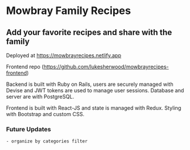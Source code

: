 # Mowbray Family Recipes

## Add your favorite recipes and share with the family

Deployed at https://mowbrayrecipes.netlify.app

Frontend repo (https://github.com/lukesherwood/mowbrayrecipes-frontend)


Backend is built with Ruby on Rails, users are securely managed with Devise and JWT tokens are used to manage user sessions. Database and server are with PostgreSQL.

Frontend is built with React-JS and state is managed with Redux. Styling with Bootstrap and custom CSS.

### Future Updates
    - organize by categories filter


